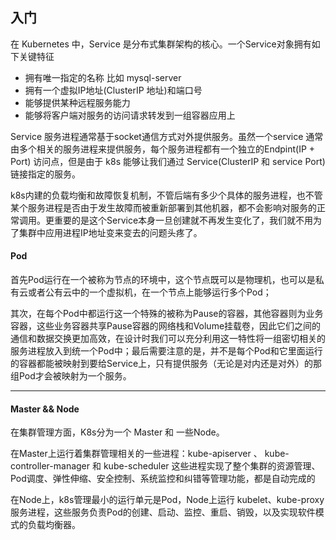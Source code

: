 ## 入门

在 Kubernetes 中，Service 是分布式集群架构的核心。一个Service对象拥有如下关键特征
- 拥有唯一指定的名称 比如 mysql-server
- 拥有一个虚拟IP地址(ClusterIP 地址)和端口号
- 能够提供某种远程服务能力
- 能够将客户端对服务的访问请求转发到一组容器应用上

Service 服务进程通常基于socket通信方式对外提供服务。虽然一个service 通常由多个相关的服务进程来提供服务，每个服务进程都有一个独立的Endpint(IP + Port)
访问点，但是由于 k8s 能够让我们通过 Service(ClusterIP 和 service Port) 链接指定的服务。

k8s内建的负载均衡和故障恢复机制，不管后端有多少个具体的服务进程，也不管某个服务进程是否由于发生故障而被重新部署到其他机器，都不会影响对服务的正常调用。更重要的是这个Service本身一旦创建就不再发生变化了，我们就不用为了集群中应用进程IP地址变来变去的问题头疼了。

#### Pod
首先Pod运行在一个被称为节点的环境中，这个节点既可以是物理机，也可以是私有云或者公有云中的一个虚拟机，在一个节点上能够运行多个Pod；

其次，在每个Pod中都运行这一个特殊的被称为Pause的容器，其他容器则为业务容器，这些业务容器共享Pause容器的网络栈和Volume挂载卷，因此它们之间的通信和数据交换更加高效，在设计时我们可以充分利用这一特性将一组密切相关的服务进程放入到统一个Pod中；最后需要注意的是，并不是每个Pod和它里面运行的容器都能被映射到要给Service上，只有提供服务（无论是对内还是对外）的那组Pod才会被映射为一个服务。


----

#### Master && Node
在集群管理方面，K8s分为一个 Master 和 一些Node。

在Master上运行着集群管理相关的一些进程：kube-apiserver 、 kube-controller-manager 和 kube-scheduler 这些进程实现了整个集群的资源管理、Pod调度、弹性伸缩、安全控制、系统监控和纠错等管理功能，都是自动完成的

在Node上，k8s管理最小的运行单元是Pod，Node上运行 kubelet、kube-proxy 服务进程，这些服务负责Pod的创建、启动、监控、重启、销毁，以及实现软件模式的负载均衡器。




